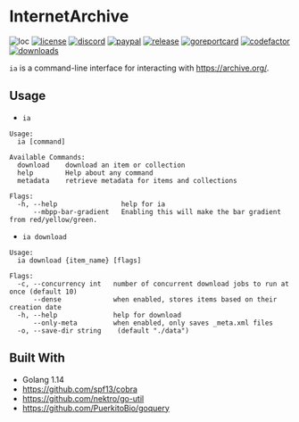 # InternetArchive

![loc](https://sloc.xyz/github/nektro/internetarchive)
[![license](https://img.shields.io/github/license/nektro/internetarchive.svg)](https://github.com/nektro/internetarchive/blob/master/LICENSE)
[![discord](https://img.shields.io/discord/551971034593755159.svg?logo=discord)](https://discord.gg/P6Y4zQC)
[![paypal](https://img.shields.io/badge/donate-paypal-009cdf?logo=paypal)](https://paypal.me/nektro)
[![release](https://img.shields.io/github/v/release/nektro/internetarchive)](https://github.com/nektro/internetarchive/releases/latest)
[![goreportcard](https://goreportcard.com/badge/github.com/nektro/internetarchive)](https://goreportcard.com/report/github.com/nektro/internetarchive)
[![codefactor](https://www.codefactor.io/repository/github/nektro/internetarchive/badge)](https://www.codefactor.io/repository/github/nektro/internetarchive)
[![downloads](https://img.shields.io/github/downloads/nektro/internetarchive/total.svg)](https://github.com/nektro/internetarchive/releases)

`ia` is a command-line interface for interacting with https://archive.org/.

## Usage

- `ia`
```
Usage:
  ia [command]

Available Commands:
  download    download an item or collection
  help        Help about any command
  metadata    retrieve metadata for items and collections

Flags:
  -h, --help                help for ia
      --mbpp-bar-gradient   Enabling this will make the bar gradient from red/yellow/green.
```

- `ia download`
```
Usage:
  ia download {item_name} [flags]

Flags:
  -c, --concurrency int   number of concurrent download jobs to run at once (default 10)
      --dense             when enabled, stores items based on their creation date
  -h, --help              help for download
      --only-meta         when enabled, only saves _meta.xml files
  -o, --save-dir string    (default "./data")
```

## Built With
- Golang 1.14
- https://github.com/spf13/cobra
- https://github.com/nektro/go-util
- https://github.com/PuerkitoBio/goquery
